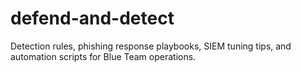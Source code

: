 # defend-and-detect
Detection rules, phishing response playbooks, SIEM tuning tips, and automation scripts for Blue Team operations.
